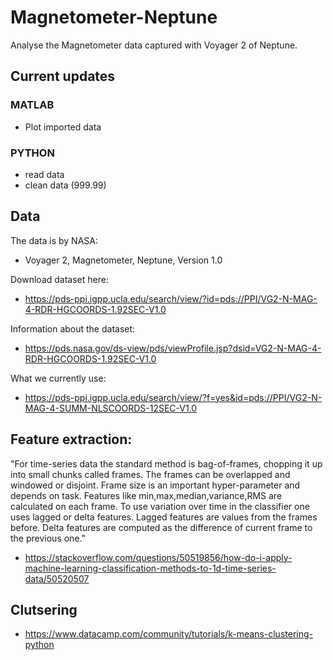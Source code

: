 # Magnetometer-Neptune
Analyse the Magnetometer data captured with Voyager 2 of Neptune.


## Current updates
### MATLAB
* Plot imported data

### PYTHON
* read data
* clean data (999.99)


## Data
The data is by NASA:
* Voyager 2, Magnetometer, Neptune, Version 1.0

Download dataset here:
* https://pds-ppi.igpp.ucla.edu/search/view/?id=pds://PPI/VG2-N-MAG-4-RDR-HGCOORDS-1.92SEC-V1.0

Information about the dataset: 
* https://pds.nasa.gov/ds-view/pds/viewProfile.jsp?dsid=VG2-N-MAG-4-RDR-HGCOORDS-1.92SEC-V1.0

What we currently use:
* https://pds-ppi.igpp.ucla.edu/search/view/?f=yes&id=pds://PPI/VG2-N-MAG-4-SUMM-NLSCOORDS-12SEC-V1.0

## Feature extraction:
"For time-series data the standard method is bag-of-frames, chopping it up into small chunks called frames. The frames can be overlapped and windowed or disjoint. Frame size is an important hyper-parameter and depends on task. Features like min,max,median,variance,RMS are calculated on each frame. To use variation over time in the classifier one uses lagged or delta features. Lagged features are values from the frames before. Delta features are computed as the difference of current frame to the previous one."
* https://stackoverflow.com/questions/50519856/how-do-i-apply-machine-learning-classification-methods-to-1d-time-series-data/50520507

## Clutsering
* https://www.datacamp.com/community/tutorials/k-means-clustering-python
